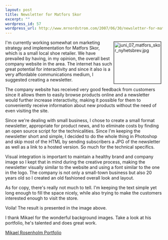 ```yaml
--- 
layout: post
title: Newsletter for Matfors Skor
excerpt: ""
wordpress_id: 57
wordpress_url: http://www.mrnordstrom.com/2007/06/30/newsletter-for-matfors-skor/
---
```

<a href="http://www.mrnordstrom.com/wp-content/uploads/projects/matfors_skor/juni_07_matfors_skor_nyhetsbrev.jpg" rel="lightbox"><img src="http://www.mrnordstrom.com/wp-content/uploads/projects/matfors_skor/.thumbs/.juni_07_matfors_skor_nyhetsbrev.jpg" alt="juni_07_matfors_skor_nyhetsbrev.jpg" title="juni_07_matfors_skor_nyhetsbrev.jpg" style="margin: 5px" align="right" border="1" height="134" width="150" /></a>I'm currently working somewhat on marketing strategy and implementation for Matfors Skor, which is a small local shoe retailer. We have prevailed by having, in my opinion, the overall best company website in the area. The internet has such great potential for interactivity and since it also is a very affordable communications medium, I suggested creating a newsletter.

The company website has received very good feedback from customers since it allows them to easily browse products online and a newsletter would further increase interactivity, making it possible for them to conveniently receive information about new products without the need of even visiting the site.

<!--more-->Since we're dealing with small business, I chose to create a small format newsletter, appropriate for product news, and to eliminate costs by finding an open source script for the technicalities. Since I'm keeping the newsletter short and simple, I decided to do the whole thing in Photoshop and skip most of the HTML by sending subscribers a JPG of the newsletter as well as a link to a hosted version. So much for the technical specifics.

Visual integration is important to maintain a healthy brand and company image so I kept that in mind during the creative process, making the newsletter visually similar to the website and using a font similar to the one in the logo. The company is not only a small-town business but also 20 years old so I created an old fashioned overall look and layout.

As for copy, there's really not much to tell. I'm keeping the text simple yet long enough to fill the space nicely, while also trying to make the customers interested enough to visit the store.

Voila! The result is presented in the image above.

I thank Mikael for the wonderful background images. Take a look at his portfolio, he's talented and does great work.

<a href="http://mr.devil.se/portfolio" title="Mikael Rosenholm" target="_blank">Mikael Rosenholm Portfolio</a>
